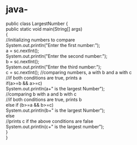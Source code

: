# java-
public class LargestNumber 
{  
public static void main(String[] args)   
{  
//initializing numbers to compare  
System.out.println("Enter the first number:");  
a = sc.nextInt();  
System.out.println("Enter the second number:");  
b = sc.nextInt();  
System.out.println("Enter the third number:");  
c = sc.nextInt(); 
//comparing numbers, a with b and a with c   
//if both conditions are true, prints a  
if(a>=b && a>=c)  
System.out.println(a+" is the largest Number");  
//comparing b with a and b with c  
//if both conditions are true, prints b  
else if (b>=a && b>=c)  
System.out.println(b+" is the largest Number");  
else  
//prints c if the above conditions are false  
System.out.println(c+" is the largest number");  
}  
}  
